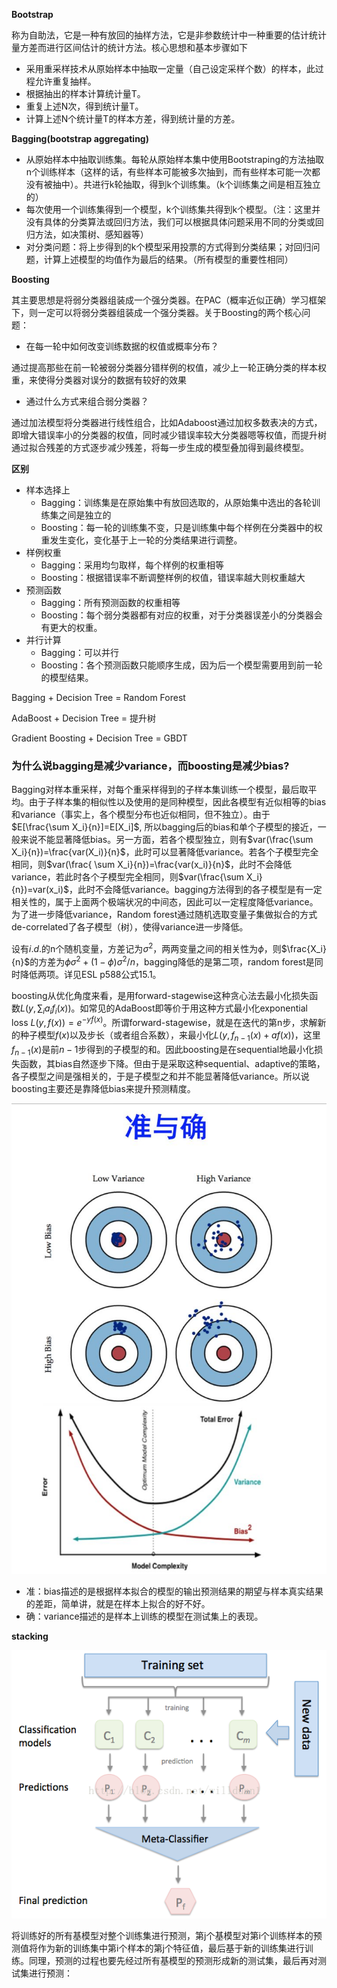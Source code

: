 **Bootstrap**

称为自助法，它是一种有放回的抽样方法，它是非参数统计中一种重要的估计统计量方差而进行区间估计的统计方法。核心思想和基本步骤如下

- 采用重采样技术从原始样本中抽取一定量（自己设定采样个数）的样本，此过程允许重复抽样。
- 根据抽出的样本计算统计量T。
- 重复上述N次，得到统计量T。
- 计算上述N个统计量T的样本方差，得到统计量的方差。

**Bagging(bootstrap aggregating)**

- 从原始样本中抽取训练集。每轮从原始样本集中使用Bootstraping的方法抽取n个训练样本（这样的话，有些样本可能被多次抽到，而有些样本可能一次都没有被抽中）。共进行k轮抽取，得到k个训练集。（k个训练集之间是相互独立的）
- 每次使用一个训练集得到一个模型，k个训练集共得到k个模型。（注：这里并没有具体的分类算法或回归方法，我们可以根据具体问题采用不同的分类或回归方法，如决策树、感知器等）
- 对分类问题：将上步得到的k个模型采用投票的方式得到分类结果；对回归问题，计算上述模型的均值作为最后的结果。（所有模型的重要性相同）

**Boosting**

其主要思想是将弱分类器组装成一个强分类器。在PAC（概率近似正确）学习框架下，则一定可以将弱分类器组装成一个强分类器。关于Boosting的两个核心问题：

- 在每一轮中如何改变训练数据的权值或概率分布？

通过提高那些在前一轮被弱分类器分错样例的权值，减少上一轮正确分类的样本权重，来使得分类器对误分的数据有较好的效果

- 通过什么方式来组合弱分类器？

通过加法模型将分类器进行线性组合，比如Adaboost通过加权多数表决的方式，即增大错误率小的分类器的权值，同时减少错误率较大分类器嗯等权值，而提升树通过拟合残差的方式逐步减少残差，将每一步生成的模型叠加得到最终模型。

**区别**

- 样本选择上
  - Bagging：训练集是在原始集中有放回选取的，从原始集中选出的各轮训练集之间是独立的
  - Boosting：每一轮的训练集不变，只是训练集中每个样例在分类器中的权重发生变化，变化基于上一轮的分类结果进行调整。
- 样例权重
  - Bagging：采用均匀取样，每个样例的权重相等
  - Boosting：根据错误率不断调整样例的权值，错误率越大则权重越大
- 预测函数
  - Bagging：所有预测函数的权重相等
  - Boosting：每个弱分类器都有对应的权重，对于分类器误差小的分类器会有更大的权重。
- 并行计算
  - Bagging：可以并行
  - Boosting：各个预测函数只能顺序生成，因为后一个模型需要用到前一轮的模型结果。

Bagging + Decision Tree = Random Forest

AdaBoost + Decision Tree = 提升树

Gradient  Boosting + Decision Tree = GBDT

### 为什么说bagging是减少variance，而boosting是减少bias?

Bagging对样本重采样，对每个重采样得到的子样本集训练一个模型，最后取平均。由于子样本集的相似性以及使用的是同种模型，因此各模型有近似相等的bias和variance（事实上，各个模型分布也近似相同，但不独立）。由于$E[\frac{\sum X_i}{n}]=E[X_i]$, 所以bagging后的bias和单个子模型的接近，一般来说不能显著降低bias。另一方面，若各个模型独立，则有$var(\frac{\sum X_i}{n})=\frac{var(X_i)}{n}$，此时可以显著降低variance。若各个子模型完全相同，则$var(\frac{ \sum X_i}{n})=\frac{var(x_i)}{n}$，此时不会降低variance，若此时各个子模型完全相同，则$var(\frac{\sum X_i}{n})=var(x_i)$，此时不会降低variance。bagging方法得到的各子模型是有一定相关性的，属于上面两个极端状况的中间态，因此可以一定程度降低variance。为了进一步降低variance，Random forest通过随机选取变量子集做拟合的方式de-correlated了各子模型（树），使得variance进一步降低。

设有$i.d.$的n个随机变量，方差记为$\sigma^2$，两两变量之间的相关性为$\phi$，则$\frac{X_i}{n}$的方差为$\phi \sigma^2 + (1-\phi)\sigma ^2 /n$，bagging降低的是第二项，random forest是同时降低两项。详见ESL p588公式15.1。

boosting从优化角度来看，是用forward-stagewise这种贪心法去最小化损失函数$L(y, \sum_i a_if_i(x))$。如常见的AdaBoost即等价于用这种方式最小化exponential loss $L(y, f(x))=e^{-yf(x)}$。所谓forward-stagewise，就是在迭代的第n步，求解新的种子模型$f(x)$以及步长（或者组合系数），来最小化$L(y, f_{n-1}(x)+af(x))$，这里$f_{n-1}(x)$是前$n-1$步得到的子模型的和。因此boosting是在sequential地最小化损失函数，其bias自然逐步下降。但由于是采取这种sequential、adaptive的策略，各子模型之间是强相关的，于是子模型之和并不能显著降低variance。所以说boosting主要还是靠降低bias来提升预测精度。

![](./imgs/variance-bias.jpg)

- 准：bias描述的是根据样本拟合的模型的输出预测结果的期望与样本真实结果的差距，简单讲，就是在样本上拟合的好不好。
- 确：variance描述的是样本上训练的模型在测试集上的表现。

**stacking**

![](imgs/stacking.png)

将训练好的所有基模型对整个训练集进行预测，第j个基模型对第i个训练样本的预测值将作为新的训练集中第i个样本的第j个特征值，最后基于新的训练集进行训练。同理，预测的过程也要先经过所有基模型的预测形成新的测试集，最后再对测试集进行预测：

